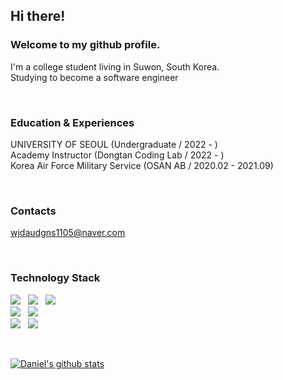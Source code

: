 ## Hi there!

### Welcome to my github profile.
I'm a college student living in Suwon, South Korea.   
Studying to become a software engineer

<br/>

### Education & Experiences
UNIVERSITY OF SEOUL (Undergraduate / 2022 - )   
Academy Instructor (Dongtan Coding Lab / 2022 - )   
Korea Air Force Military Service (OSAN AB / 2020.02 - 2021.09)   

<br/>

### Contacts
wjdaudgns1105@naver.com

<br/>

### Technology Stack
<img src="https://img.shields.io/badge/javascript-F7DF1E?style=for-the-badge&logo=javascript&logoColor=black">&nbsp;&nbsp;&nbsp;<img src="https://img.shields.io/badge/html-E34F26?style=for-the-badge&logo=html5&logoColor=white">&nbsp;&nbsp;&nbsp;<img src="https://img.shields.io/badge/css-1572B6?style=for-the-badge&logo=css3&logoColor=white">   
<img src="https://img.shields.io/badge/react-61DAFB?style=for-the-badge&logo=react&logoColor=black">&nbsp;&nbsp;&nbsp;<img src="https://img.shields.io/badge/Nodejs-61DAFB?style=for-the-badge&logo=Nodejs&logoColor=lightgreen">   
<img src="https://img.shields.io/badge/github-181717?style=for-the-badge&logo=github&logoColor=white">&nbsp;&nbsp;&nbsp;<img src="https://img.shields.io/badge/python-232F3E?style=for-the-badge&logo=python&logoColor=white">

<br/>

[![Daniel's github stats](https://github-readme-stats.vercel.app/api?username=JeongMyeonghoon1105)](https://github.com/JeongMyeonghoon1105/github-readme-stats)

<br/>

<!--
**JeongMyeonghoon1105/JeongMyeonghoon1105** is a ✨ _special_ ✨ repository because its `README.md` (this file) appears on your GitHub profile.

Here are some ideas to get you started:

- 🔭 I’m currently working on ...
- 🌱 I’m currently learning ...
- 👯 I’m looking to collaborate on ...
- 🤔 I’m looking for help with ...
- 💬 Ask me about ...
- 📫 How to reach me: ...
- 😄 Pronouns: ...
- ⚡ Fun fact: ...
-->
